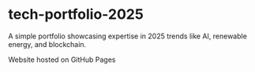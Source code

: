 # tech-portfolio-2025
A simple portfolio showcasing expertise in 2025 trends like AI, renewable energy, and blockchain.

Website hosted on GitHub Pages
